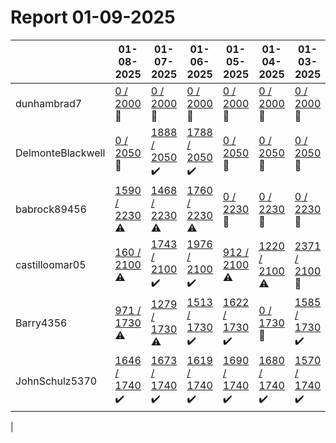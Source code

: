 # Report 01-09-2025
| | 01-08-2025 | 01-07-2025 | 01-06-2025 | 01-05-2025 | 01-04-2025 | 01-03-2025 | 01-02-2025 |
| --- | --- | --- | --- | --- | --- | --- | --- |
| dunhambrad7 | [0 / 2000](https://www.myfitnesspal.com/food/diary/dunhambrad7?date=2025-01-08) :no_entry_sign: | [0 / 2000](https://www.myfitnesspal.com/food/diary/dunhambrad7?date=2025-01-07) :no_entry_sign: | [0 / 2000](https://www.myfitnesspal.com/food/diary/dunhambrad7?date=2025-01-06) :no_entry_sign: | [0 / 2000](https://www.myfitnesspal.com/food/diary/dunhambrad7?date=2025-01-05) :no_entry_sign: | [0 / 2000](https://www.myfitnesspal.com/food/diary/dunhambrad7?date=2025-01-04) :no_entry_sign: | [0 / 2000](https://www.myfitnesspal.com/food/diary/dunhambrad7?date=2025-01-03) :no_entry_sign: | [0 / 2000](https://www.myfitnesspal.com/food/diary/dunhambrad7?date=2025-01-02) :no_entry_sign: |
| DelmonteBlackwell | [0 / 2050](https://www.myfitnesspal.com/food/diary/DelmonteBlackwell?date=2025-01-08) :no_entry_sign: | [1888 / 2050](https://www.myfitnesspal.com/food/diary/DelmonteBlackwell?date=2025-01-07) :heavy_check_mark: | [1788 / 2050](https://www.myfitnesspal.com/food/diary/DelmonteBlackwell?date=2025-01-06) :heavy_check_mark: | [0 / 2050](https://www.myfitnesspal.com/food/diary/DelmonteBlackwell?date=2025-01-05) :no_entry_sign: | [0 / 2050](https://www.myfitnesspal.com/food/diary/DelmonteBlackwell?date=2025-01-04) :no_entry_sign: | [0 / 2050](https://www.myfitnesspal.com/food/diary/DelmonteBlackwell?date=2025-01-03) :no_entry_sign: | [0 / 2050](https://www.myfitnesspal.com/food/diary/DelmonteBlackwell?date=2025-01-02) :no_entry_sign: |
| babrock89456 | [1590 / 2230](https://www.myfitnesspal.com/food/diary/babrock89456?date=2025-01-08) :warning: | [1468 / 2230](https://www.myfitnesspal.com/food/diary/babrock89456?date=2025-01-07) :warning: | [1760 / 2230](https://www.myfitnesspal.com/food/diary/babrock89456?date=2025-01-06) :warning: | [0 / 2230](https://www.myfitnesspal.com/food/diary/babrock89456?date=2025-01-05) :no_entry_sign: | [0 / 2230](https://www.myfitnesspal.com/food/diary/babrock89456?date=2025-01-04) :no_entry_sign: | [0 / 2230](https://www.myfitnesspal.com/food/diary/babrock89456?date=2025-01-03) :no_entry_sign: | [0 / 2230](https://www.myfitnesspal.com/food/diary/babrock89456?date=2025-01-02) :no_entry_sign: |
| castilloomar05 | [160 / 2100](https://www.myfitnesspal.com/food/diary/castilloomar05?date=2025-01-08) :warning: | [1743 / 2100](https://www.myfitnesspal.com/food/diary/castilloomar05?date=2025-01-07) :heavy_check_mark: | [1976 / 2100](https://www.myfitnesspal.com/food/diary/castilloomar05?date=2025-01-06) :heavy_check_mark: | [912 / 2100](https://www.myfitnesspal.com/food/diary/castilloomar05?date=2025-01-05) :warning: | [1220 / 2100](https://www.myfitnesspal.com/food/diary/castilloomar05?date=2025-01-04) :warning: | [2371 / 2100](https://www.myfitnesspal.com/food/diary/castilloomar05?date=2025-01-03) :no_entry_sign: | [1775 / 2100](https://www.myfitnesspal.com/food/diary/castilloomar05?date=2025-01-02) :warning: |
| Barry4356 | [971 / 1730](https://www.myfitnesspal.com/food/diary/Barry4356?date=2025-01-08) :warning: | [1279 / 1730](https://www.myfitnesspal.com/food/diary/Barry4356?date=2025-01-07) :warning: | [1513 / 1730](https://www.myfitnesspal.com/food/diary/Barry4356?date=2025-01-06) :heavy_check_mark: | [1622 / 1730](https://www.myfitnesspal.com/food/diary/Barry4356?date=2025-01-05) :heavy_check_mark: | [0 / 1730](https://www.myfitnesspal.com/food/diary/Barry4356?date=2025-01-04) :no_entry_sign: | [1585 / 1730](https://www.myfitnesspal.com/food/diary/Barry4356?date=2025-01-03) :heavy_check_mark: | [1326 / 1730](https://www.myfitnesspal.com/food/diary/Barry4356?date=2025-01-02) :warning: |
| JohnSchulz5370 | [1646 / 1740](https://www.myfitnesspal.com/food/diary/JohnSchulz5370?date=2025-01-08) :heavy_check_mark: | [1673 / 1740](https://www.myfitnesspal.com/food/diary/JohnSchulz5370?date=2025-01-07) :heavy_check_mark: | [1619 / 1740](https://www.myfitnesspal.com/food/diary/JohnSchulz5370?date=2025-01-06) :heavy_check_mark: | [1690 / 1740](https://www.myfitnesspal.com/food/diary/JohnSchulz5370?date=2025-01-05) :heavy_check_mark: | [1680 / 1740](https://www.myfitnesspal.com/food/diary/JohnSchulz5370?date=2025-01-04) :heavy_check_mark: | [1570 / 1740](https://www.myfitnesspal.com/food/diary/JohnSchulz5370?date=2025-01-03) :heavy_check_mark: | [1739 / 1740](https://www.myfitnesspal.com/food/diary/JohnSchulz5370?date=2025-01-02) :heavy_check_mark: |
|
